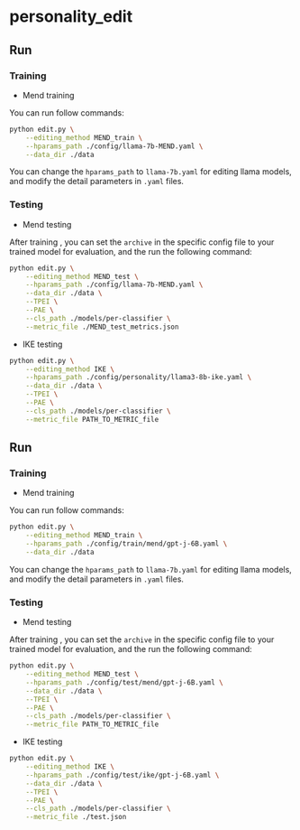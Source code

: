 # personality_edit

## Run

### Training

* Mend training

You can run follow commands:

```bash
python edit.py \
	--editing_method MEND_train \
	--hparams_path ./config/llama-7b-MEND.yaml \
	--data_dir ./data
```

You can change the `hparams_path` to `llama-7b.yaml` for editing llama models, and modify the detail parameters in `.yaml` files.

### Testing

* Mend testing

After training , you can set the `archive` in the specific config file to your trained model for evaluation, and the run the following command:

```bash
python edit.py \
	--editing_method MEND_test \
	--hparams_path ./config/llama-7b-MEND.yaml \
	--data_dir ./data \
	--TPEI \
	--PAE \
	--cls_path ./models/per-classifier \
	--metric_file ./MEND_test_metrics.json
```

* IKE testing

```bash
python edit.py \
	--editing_method IKE \
	--hparams_path ./config/personality/llama3-8b-ike.yaml \
	--data_dir ./data \
	--TPEI \
	--PAE \
	--cls_path ./models/per-classifier \
	--metric_file PATH_TO_METRIC_file
```



## Run

### Training

* Mend training

You can run follow commands:

```bash
python edit.py \
	--editing_method MEND_train \
	--hparams_path ./config/train/mend/gpt-j-6B.yaml \
	--data_dir ./data
```

You can change the `hparams_path` to `llama-7b.yaml` for editing llama models, and modify the detail parameters in `.yaml` files.

### Testing

* Mend testing

After training , you can set the `archive` in the specific config file to your trained model for evaluation, and the run the following command:

```bash
python edit.py \
	--editing_method MEND_test \
	--hparams_path ./config/test/mend/gpt-j-6B.yaml \
	--data_dir ./data \
	--TPEI \
	--PAE \
	--cls_path ./models/per-classifier \
	--metric_file PATH_TO_METRIC_file
```

* IKE testing

```bash
python edit.py \
	--editing_method IKE \
	--hparams_path ./config/test/ike/gpt-j-6B.yaml \
	--data_dir ./data \
	--TPEI \
	--PAE \
	--cls_path ./models/per-classifier \
	--metric_file ./test.json
```